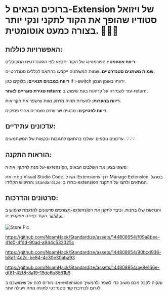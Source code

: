 # ברוכים הבאים ל-Extension של ויזואל סטודיו שהופך את הקוד לתקני ונקי יותר בצורה כמעט אוטומטית. 🤖🤖🤖

## האפשרויות כוללות:

  **ריווח אוטומטי:** הפורמטינג של הקוד יתבצע לפי הסטנדרטים המקובלים.
  
   **שמות משתנים סטנדרטיים:** שמות המשתנים ייקבעו בהתאם לכללים סטנדרטיים.
  
   **ריווח במבנים תנאיים:** בלוקים כגון if ו-switch ירווחו באופן הנכון.
  
   **סגירת סוגריים לאחר return:** עזר לשמירה על קריאות בעת שימוש ב-return.
  
   **ריווח בהערות:** להערות תהיה מרחק נאות שישפר את הקריאות.
  
   **ריווח לפסיקים:** מבטיח שריווחים נשמרים אחרי פסיקים.

## עדכונים עתידיים:

עדכונים נוספים ישולבו בהתאם לתגובות ובקשות של המשתמשים. 💡💡💡

## הוראות התקנה:

על מנת להתקין את ה-extension, פשוט בצעו את השלבים הבאים:

   פתחו את Visual Studio Code.
   גשו ל-Extensions דרך Manage Extension.
   בסרגל החיפוש הקלידו: `Standardize`.
   בחרו ב-extension המתאים ולחצו על התקנה.

## סרטונים והדרכות:

מצורפים סרטונים להדגמת שימוש ב-extension והנראות שלו בחנות. וכיצד לתקנן את הקוד בצורה אפקטיבית. 💻💻💻

![Store Pic](https://github.com/NoamHack/Standardize/assets/144808954/5906df03-97c8-43f6-8b52-e97ece8c7435)

https://github.com/NoamHack/Standardize/assets/144808954/f09a8bee-41d0-4fdd-90ad-a944c532325c

https://github.com/NoamHack/Standardize/assets/144808954/90bcd936-b8df-4c2c-be84-4c30e30aba93

https://github.com/NoamHack/Standardize/assets/144808954/ae8e166e-df81-42f8-8a19-19dc6b8561b9





אנו מודים לכם על שימושכם ב-extension ומקוה לקבל מכם משוב כדי לשפר ולהמשיך לגרום לכתיבת קוד סטנדרטי לחוויה נוחה ויעילה יותר.  
